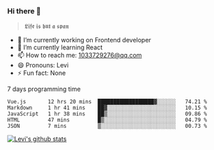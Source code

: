### Hi there 👋

> 𝕷𝖎𝖋𝖊 𝖎𝖘 𝖇𝖚𝖙 𝖆 𝖘𝖕𝖆𝖓

- 🔭 I’m currently working on Frontend developer
- 🌱 I’m currently learning React
- 📫 How to reach me: 1033729276@qq.com
- 😄 Pronouns: Levi
- ⚡ Fun fact: None


7 days programming time



<!--START_SECTION:waka-->
```text
Vue.js       12 hrs 20 mins  ██████████████████▓░░░░░░   74.21 % 
Markdown     1 hr 41 mins    ██▓░░░░░░░░░░░░░░░░░░░░░░   10.15 % 
JavaScript   1 hr 38 mins    ██▒░░░░░░░░░░░░░░░░░░░░░░   09.86 % 
HTML         47 mins         █▒░░░░░░░░░░░░░░░░░░░░░░░   04.79 % 
JSON         7 mins          ▒░░░░░░░░░░░░░░░░░░░░░░░░   00.73 % 
```
<!--END_SECTION:waka-->


[![Levi's github stats](https://github-readme-stats.vercel.app/api?username=chaossssss)](https://github.com/anuraghazra/github-readme-stats)
